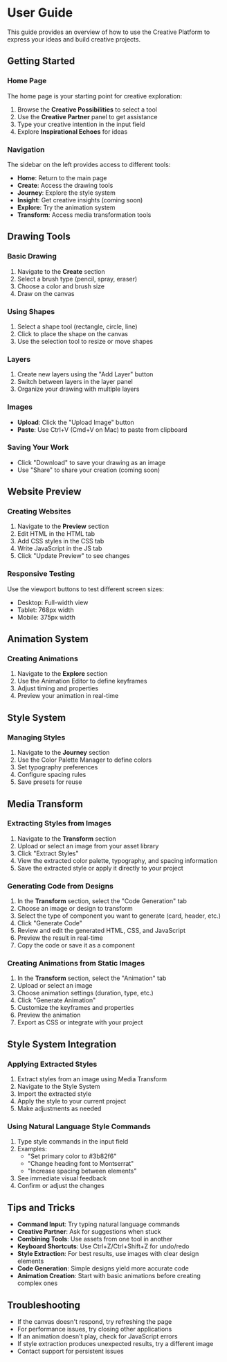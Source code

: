 
# User Guide

This guide provides an overview of how to use the Creative Platform to express your ideas and build creative projects.

## Getting Started

### Home Page

The home page is your starting point for creative exploration:

1. Browse the **Creative Possibilities** to select a tool
2. Use the **Creative Partner** panel to get assistance
3. Type your creative intention in the input field
4. Explore **Inspirational Echoes** for ideas

### Navigation

The sidebar on the left provides access to different tools:

- **Home**: Return to the main page
- **Create**: Access the drawing tools
- **Journey**: Explore the style system
- **Insight**: Get creative insights (coming soon)
- **Explore**: Try the animation system
- **Transform**: Access media transformation tools

## Drawing Tools

### Basic Drawing

1. Navigate to the **Create** section
2. Select a brush type (pencil, spray, eraser)
3. Choose a color and brush size
4. Draw on the canvas

### Using Shapes

1. Select a shape tool (rectangle, circle, line)
2. Click to place the shape on the canvas
3. Use the selection tool to resize or move shapes

### Layers

1. Create new layers using the "Add Layer" button
2. Switch between layers in the layer panel
3. Organize your drawing with multiple layers

### Images

- **Upload**: Click the "Upload Image" button
- **Paste**: Use Ctrl+V (Cmd+V on Mac) to paste from clipboard

### Saving Your Work

- Click "Download" to save your drawing as an image
- Use "Share" to share your creation (coming soon)

## Website Preview

### Creating Websites

1. Navigate to the **Preview** section
2. Edit HTML in the HTML tab
3. Add CSS styles in the CSS tab
4. Write JavaScript in the JS tab
5. Click "Update Preview" to see changes

### Responsive Testing

Use the viewport buttons to test different screen sizes:

- Desktop: Full-width view
- Tablet: 768px width
- Mobile: 375px width

## Animation System

### Creating Animations

1. Navigate to the **Explore** section
2. Use the Animation Editor to define keyframes
3. Adjust timing and properties
4. Preview your animation in real-time

## Style System

### Managing Styles

1. Navigate to the **Journey** section
2. Use the Color Palette Manager to define colors
3. Set typography preferences
4. Configure spacing rules
5. Save presets for reuse

## Media Transform

### Extracting Styles from Images

1. Navigate to the **Transform** section
2. Upload or select an image from your asset library
3. Click "Extract Styles"
4. View the extracted color palette, typography, and spacing information
5. Save the extracted style or apply it directly to your project

### Generating Code from Designs

1. In the **Transform** section, select the "Code Generation" tab
2. Choose an image or design to transform
3. Select the type of component you want to generate (card, header, etc.)
4. Click "Generate Code"
5. Review and edit the generated HTML, CSS, and JavaScript
6. Preview the result in real-time
7. Copy the code or save it as a component

### Creating Animations from Static Images

1. In the **Transform** section, select the "Animation" tab
2. Upload or select an image
3. Choose animation settings (duration, type, etc.)
4. Click "Generate Animation"
5. Customize the keyframes and properties
6. Preview the animation
7. Export as CSS or integrate with your project

## Style System Integration

### Applying Extracted Styles

1. Extract styles from an image using Media Transform
2. Navigate to the Style System
3. Import the extracted style
4. Apply the style to your current project
5. Make adjustments as needed

### Using Natural Language Style Commands

1. Type style commands in the input field
2. Examples:
   - "Set primary color to #3b82f6"
   - "Change heading font to Montserrat"
   - "Increase spacing between elements"
3. See immediate visual feedback
4. Confirm or adjust the changes

## Tips and Tricks

- **Command Input**: Try typing natural language commands
- **Creative Partner**: Ask for suggestions when stuck
- **Combining Tools**: Use assets from one tool in another
- **Keyboard Shortcuts**: Use Ctrl+Z/Ctrl+Shift+Z for undo/redo
- **Style Extraction**: For best results, use images with clear design elements
- **Code Generation**: Simple designs yield more accurate code
- **Animation Creation**: Start with basic animations before creating complex ones

## Troubleshooting

- If the canvas doesn't respond, try refreshing the page
- For performance issues, try closing other applications
- If an animation doesn't play, check for JavaScript errors
- If style extraction produces unexpected results, try a different image
- Contact support for persistent issues
